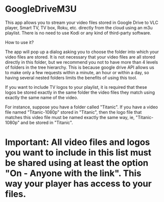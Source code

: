 # GoogleDriveM3U
This app allows you to stream your video files stored in Google Drive to VLC player, Smart TV, TV box, Roku, etc. directly from the cloud using an m3u playlist. There is no need to use Kodi or any kind of third-party software.

How to use it?

The app will pop up a dialog asking you to choose the folder into which your video files are stored. It is not necessary that your video files are all stored directly in this folder, but we recommend you not to have more than 4 levels of folders in the tree hierarchy. This is because google drive API allows us to make only a few requests within a minute, an hour or within a day, so having several nested folders limits the benefits of using this tool.

If you want to include TV logos to your playlist, it is required that these logos be stored exactly in the same folder the video files they match using exactly the same name of the video.

For instance, suppose you have a folder called "Titanic". If you have a video file named "Titanic-1080p" stored in "Titanic", then the logo file that matches this video file must be named exactly the same way, ie, "Titanic-1080p" and be stored in "Titanic".

# Important: All video files and logos you want to include in this list must be shared using at least the option "On - Anyone with the link". This way your player has access to your files.

